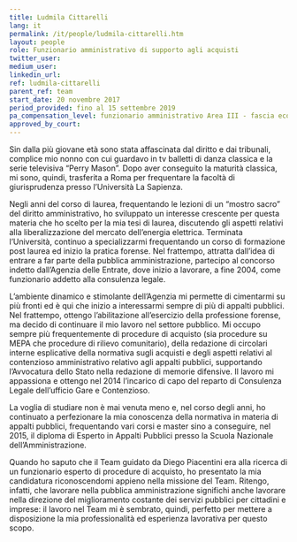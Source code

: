 ```yaml
---
title: Ludmila Cittarelli
lang: it
permalink: /it/people/ludmila-cittarelli.htm 
layout: people
role: Funzionario amministrativo di supporto agli acquisti
twitter_user: 
medium_user: 
linkedin_url:
ref: ludmila-cittarelli
parent_ref: team
start_date: 20 novembre 2017
period_provided: fino al 15 settembre 2019
pa_compensation_level: funzionario amministrativo Area III - fascia economica F3 
approved_by_court: 
---
```

Sin dalla più giovane età sono stata affascinata dal diritto e dai tribunali, complice mio nonno con cui guardavo in tv balletti di danza classica e la serie televisiva “Perry Mason”. Dopo aver conseguito la maturità classica, mi sono, quindi, trasferita a Roma per frequentare la facoltà di giurisprudenza presso l’Università La Sapienza.

Negli anni del corso di laurea, frequentando le lezioni di un “mostro sacro” del diritto amministrativo, ho sviluppato un interesse crescente per questa materia che ho scelto per la mia tesi di laurea, discutendo gli aspetti relativi alla liberalizzazione del mercato dell’energia elettrica. Terminata l’Università, continuo a specializzarmi frequentando un corso di formazione post laurea ed inizio la pratica forense. Nel frattempo, attratta dall’idea di entrare a far parte della pubblica amministrazione, partecipo al concorso indetto dall’Agenzia delle Entrate, dove inizio a lavorare, a fine 2004, come funzionario addetto alla consulenza legale.

L’ambiente dinamico e stimolante dell’Agenzia mi permette di cimentarmi su più fronti ed è qui che inizio a interessarmi sempre di più di appalti pubblici. Nel frattempo, ottengo l’abilitazione all’esercizio della professione forense, ma decido di continuare il mio lavoro nel settore pubblico.  Mi occupo sempre più frequentemente di procedure di acquisto (sia procedure su MEPA che procedure di rilievo comunitario), della redazione di circolari interne esplicative della normativa sugli acquisti e degli aspetti relativi al contenzioso amministrativo relativo agli appalti pubblici, supportando l’Avvocatura dello Stato nella redazione di memorie difensive. Il lavoro mi appassiona e ottengo nel 2014 l’incarico di capo del reparto di Consulenza Legale dell’ufficio Gare e Contenzioso.

La voglia di studiare non è mai venuta meno e, nel corso degli anni, ho continuato a perfezionare la mia conoscenza della normativa in materia di appalti pubblici, frequentando vari corsi e master sino a conseguire, nel 2015, il diploma di Esperto in Appalti Pubblici presso la Scuola Nazionale dell’Amministrazione.

Quando ho saputo che il Team guidato da Diego Piacentini era alla ricerca di un funzionario esperto di procedure di acquisto, ho presentato la mia candidatura riconoscendomi appieno nella missione del Team. Ritengo, infatti, che lavorare nella pubblica amministrazione significhi anche lavorare nella direzione del miglioramento costante dei servizi pubblici per cittadini e imprese: il lavoro nel Team mi è sembrato, quindi, perfetto per mettere a disposizione la mia professionalità ed esperienza lavorativa per questo scopo.
